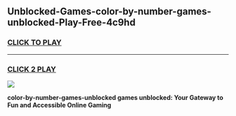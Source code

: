 
## Unblocked-Games-color-by-number-games-unblocked-Play-Free-4c9hd
<h3>
<a href="https://premium76.site?title=color-by-number-games-unblocked&ref=18A1">CLICK TO PLAY</a></h3>
<hr>

<h3>
<a href="https://premium76.site?title=color-by-number-games-unblocked&ref=18A1">CLICK 2 PLAY</a>
  
</h3>

<a href="https://premium76.site?title=color-by-number-games-unblocked&ref=18A1"><img src="https://clearcache.store/games.png"></a>


**color-by-number-games-unblocked games unblocked: Your Gateway to Fun and Accessible Online Gaming**
